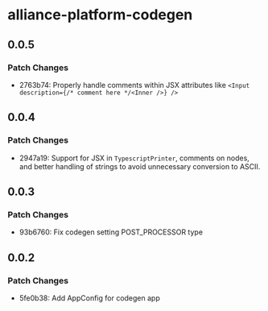 # alliance-platform-codegen

## 0.0.5

### Patch Changes

- 2763b74: Properly handle comments within JSX attributes like `<Input description={/* comment here */<Inner />} />`

## 0.0.4

### Patch Changes

- 2947a19: Support for JSX in `TypescriptPrinter`, comments on nodes, and better handling of strings to avoid unnecessary conversion to ASCII.

## 0.0.3

### Patch Changes

- 93b6760: Fix codegen setting POST_PROCESSOR type

## 0.0.2

### Patch Changes

- 5fe0b38: Add AppConfig for codegen app
